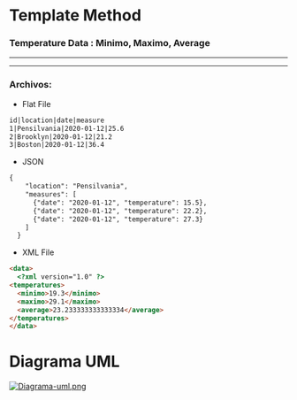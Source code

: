 # Template Method 

### Temperature Data : Minimo, Maximo, Average
-----------------
-----------------
### Archivos:
- Flat File
```html
id|location|date|measure
1|Pensilvania|2020-01-12|25.6
2|Brooklyn|2020-01-12|21.2
3|Boston|2020-01-12|36.4
 ```
- JSON
```html
{
    "location": "Pensilvania",
    "measures": [
      {"date": "2020-01-12", "temperature": 15.5},
      {"date": "2020-01-12", "temperature": 22.2},
      {"date": "2020-01-12", "temperature": 27.3}
    ]
  }
  ```
- XML File

```html
<data>
  <?xml version="1.0" ?>
<temperatures>
  <minimo>19.3</minimo>
  <maximo>29.1</maximo>
  <average>23.233333333333334</average>
</temperatures>
</data>
```

# Diagrama UML

[![Diagrama-uml.png](https://i.postimg.cc/d1JQDMjC/Diagrama-uml.png)](https://postimg.cc/d7ScSxXQ)

